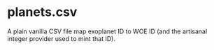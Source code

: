 planets.csv
==

A plain vanilla CSV file map exoplanet ID to WOE ID (and the artisanal integer
provider used to mint that ID).
